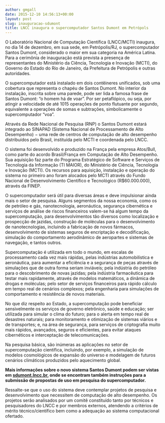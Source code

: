```yaml
---
author: gmgall
date: 2015-12-10 14:56:13+00:00
layout: post
slug: inauguracao-sdumont
title: LNCC inaugura o supercomputador Santos Dumont em Petrópols
---
```


O Laboratório Nacional de Computação Científica (LNCC/MCTI) inaugura, no dia 14 de dezembro, em sua sede, em Petrópolis/RJ, o supercomputador Santos Dumont, considerado o maior em sua categoria na América Latina. Para a cerimônia de inauguração está prevista a presença de representantes do Ministério da Ciência, Tecnologia e Inovação (MCTI), do Governo do Estado do Rio de Janeiro, da Prefeitura de Petrópolis e outras autoridades.

O supercomputador está instalado em dois contêineres unificados, sob uma cobertura que representa o chapéu de Santos Dumont. No interior da instalação, inscrita sobre uma parede, pode ser lida a famosa frase de Santos Dumont: “o homem há de voar”. Por ser petaflópico, ou seja, por atingir a velocidade de até 1015 operações de ponto flutuante por segundo, equivalente a operações de somas e subtrações, simbolicamente o supercomputador “voa”.

Através da Rede Nacional de Pesquisa (RNP) o Santos Dumont estará integrado ao SINAPAD (Sistema Nacional de Processamento de Alto Desempenho) − uma rede de centros de computação de alto desempenho distribuídos pelo Brasil, instituída pelo MCTI e coordenada pelo LNCC.

O sistema foi desenvolvido e produzido na França pela empresa Atos/Bull, como parte do acordo Brasil/França em Computação de Alto Desempenho. Sua aquisição faz parte do Programa Estratégico de Software e Serviços de Tecnologia da Informação (TI MAIOR), do Ministério de Ciência, Tecnologia e Inovação (MCTI). Os recursos para aquisição, instalação e operação do sistema no primeiro ano foram alocados pelo MCTI através do Fundo Nacional de Desenvolvimento Científico e Tecnológico (R$60.000.000), através da FINEP.

O supercomputador será útil para diversas áreas e deve impulsionar ainda mais o setor de pesquisa. Alguns segmentos da nossa economia, como os de petróleo e gás, nanotecnologia, aeronáutica, segurança cibernética e serviços de análise de riscos financeiros valem-se há algum tempo da supercomputação, para desenvolvimentos tão diversos como localização e prospecção de jazidas, construção de moléculas para o desenvolvimento de nanotecnologias, incluindo a fabricação de novos fármacos, desenvolvimento de sistemas seguros de encriptação e decodificação, simulação do comportamento aerodinâmico de aeropartes e sistemas de navegação, e tantos outros.

Supercomputação é utilizada em todo o mundo, em escalas de processamento cada vez mais rápidas, pelas indústrias automobilística e aeronáutica, para aumentar a eficiência e a segurança de peças através de simulações que de outra forma seriam inviáveis; pela indústria do petróleo para o descobrimento de novas jazidas; pela indústria farmacêutica para testar mais rapidamente, através de modelos matemáticos, a dinâmica de drogas e moléculas; pelo setor de serviços financeiros para rápido cálculo em tempo real de cenários complexos; pela engenharia para simulações de comportamento e resistência de novos materiais.

No que diz respeito ao Estado, a supercomputação pode beneficiar sensivelmente os serviços de governo eletrônico, saúde e educação; ser utilizada para simular o clima do futuro; para o alerta em tempo real de desastres naturais; para monitoramento e otimização de sistemas viários e de transportes; e, na área de segurança, para serviços de criptografia muito mais rápidos, avançados, seguros e eficientes, para evitar ataques cibernéticos e interceptação de telecomunicações.

Na pesquisa básica, são inúmeras as aplicações no setor de supercomputação científica, incluindo, por exemplo, a simulação de modelos cosmológicos de expansão do universo e modelagem de futuros cenários climáticos produzidos pelo aquecimento global.

**Mais informações sobre o novo sistema Santos Dumont podem ser vistas em [sdumont.lncc.br](http://sdumont.lncc.br/), onde se encontram também instruções para a submissão de propostas de uso em pesquisa do supercomputador.**

Ressalte-se que o uso do sistema deve contemplar projetos de pesquisa e desenvolvimento que necessitem de computação de alto desempenho. Os projetos serão analisados por um comitê constituído tanto por técnicos e pesquisadores do LNCC e por membros externos, atendendo a critérios de mérito técnico/científico bem como a adequação ao sistema computacional ofertado.
